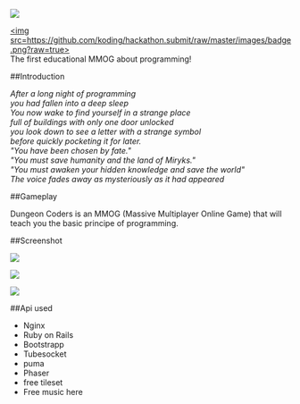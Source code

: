 <img src=http://i.imgur.com/a4Iqxuo.png></img>

<a href=https://koding.com/Hackathon><img src=https://github.com/koding/hackathon.submit/raw/master/images/badge.png?raw=true></img></a>  
The first educational MMOG about programming! 


##Introduction

*After a long night of programming*  
*you had fallen into a deep sleep*  
*You now wake to find yourself in a strange place*  
*full of buildings with only one door unlocked*  
*you look down to see a letter with a strange symbol*  
*before quickly pocketing it for later.*  
*"You have been chosen by fate."*  
*"You must save humanity and the land of Miryks."*  
*"You must awaken your hidden knowledge and save the world"*  
*The voice fades away as mysteriously as it had appeared*

##Gameplay

Dungeon Coders is an MMOG (Massive Multiplayer Online Game) that will teach you the basic principe of programming.


##Screenshot

<img src=http://i.imgur.com/vnrafCl.png></img>

<img src=http://i.imgur.com/ftK2olq.png></img>

<img src=http://i.imgur.com/GsmSBi1.png></img>


##Api used

* Nginx
* Ruby on Rails
* Bootstrapp
* Tubesocket
* puma
* Phaser
* free tileset
* Free music here
